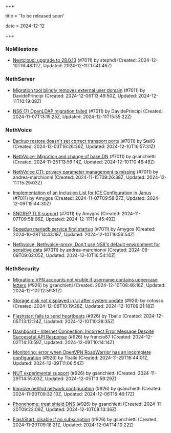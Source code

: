 +++

title = 'To be released soon'

date = 2024-12-12

+++

### NoMilestone

- [Nextcloud: upgrade to 28.0.13](https://github.com/NethServer/dev/issues/7206) (#7011) by stephdl (Created: 2024-12-10T16:48:12Z, Updated: 2024-12-11T17:41:46Z)

### NethServer

- [Migration tool blindly removes external user domain](https://github.com/NethServer/dev/issues/7199) (#7011) by DavidePrincipi (Created: 2024-12-06T13:49:50Z, Updated: 2024-12-11T10:19:08Z)

- [NS6 (7) OpenLDAP migration failed](https://github.com/NethServer/dev/issues/7101) (#7011) by DavidePrincipi (Created: 2024-11-07T13:15:25Z, Updated: 2024-12-11T15:55:22Z)

### NethVoice

- [Backup restore doesn't set correct transport ports](https://github.com/NethServer/dev/issues/7196) (#7011) by Stell0 (Created: 2024-12-03T16:26:36Z, Updated: 2024-12-10T16:57:31Z)

- [NethVoice: Migration and change of base DN](https://github.com/NethServer/dev/issues/7178) (#7011) by gsanchietti (Created: 2024-11-25T13:59:14Z, Updated: 2024-12-10T10:46:49Z)

- [NethVoice CTI: privacy parameter management is missing](https://github.com/NethServer/dev/issues/7120) (#7011) by andrea-marchionni (Created: 2024-11-15T09:26:38Z, Updated: 2024-12-11T15:29:03Z)

- [Implementation of an Inclusion List for ICE Configuration in Janus](https://github.com/NethServer/dev/issues/7099) (#7011) by Amygos (Created: 2024-11-07T09:58:27Z, Updated: 2024-12-09T15:44:30Z)

- [SNGREP TLS support](https://github.com/NethServer/dev/issues/7098) (#7011) by Amygos (Created: 2024-11-07T09:58:06Z, Updated: 2024-12-11T14:45:49Z)

- [Speedup mariadb service first startup](https://github.com/NethServer/dev/issues/7078) (#7011) by Amygos (Created: 2024-10-28T14:43:18Z, Updated: 2024-12-10T16:56:54Z)

- [Nethvoice, Nethvoice-proxy: Don't use NS8's default environment for sensitive data](https://github.com/NethServer/dev/issues/7011) (#7011) by andrea-marchionni (Created: 2024-09-09T09:02:05Z, Updated: 2024-12-10T16:54:10Z)

### NethSecurity

- [Migration: VPN accounts not visible if username contains uppercase letters](https://github.com/NethServer/nethsecurity/issues/966) (#926) by gsanchietti (Created: 2024-12-10T08:46:16Z, Updated: 2024-12-10T12:59:51Z)

- [Storage disk not displayed in UI after system update](https://github.com/NethServer/nethsecurity/issues/960) (#926) by cotosso (Created: 2024-12-06T10:19:28Z, Updated: 2024-12-10T09:21:18Z)

- [Flashstart fails to send heartbeats](https://github.com/NethServer/nethsecurity/issues/955) (#926) by Tbaile (Created: 2024-12-05T13:12:24Z, Updated: 2024-12-10T10:38:35Z)

- [Dashboard - Internet Connection: Incorrect Error Message Despite Successful API Response](https://github.com/NethServer/nethsecurity/issues/945) (#926) by francio87 (Created: 2024-12-02T14:10:59Z, Updated: 2024-12-09T10:14:14Z)

- [Monitoring: error when OpenVPN RoadWarrior has an incomplete configuration](https://github.com/NethServer/nethsecurity/issues/943) (#926) by Tbaile (Created: 2024-11-29T16:44:01Z, Updated: 2024-12-09T11:06:54Z)

- [NUT experimental support](https://github.com/NethServer/nethsecurity/issues/942) (#926) by gsanchietti (Created: 2024-11-29T14:55:03Z, Updated: 2024-12-05T13:59:29Z)

- [Improve netifyd network configuration](https://github.com/NethServer/nethsecurity/issues/929) (#926) by gsanchietti (Created: 2024-11-20T09:32:10Z, Updated: 2024-12-06T16:46:17Z)

- [Phonehome: treat shield DNS](https://github.com/NethServer/nethsecurity/issues/928) (#926) by gsanchietti (Created: 2024-11-20T09:22:09Z, Updated: 2024-12-10T08:13:36Z)

- [FlashStart: disable if no subscription](https://github.com/NethServer/nethsecurity/issues/926) (#926) by gsanchietti (Created: 2024-11-20T09:18:21Z, Updated: 2024-12-04T14:10:22Z)


